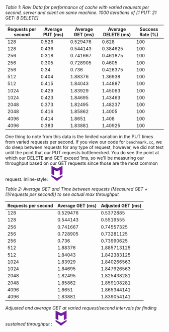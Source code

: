 *Table 1: Raw Data for performance of cache with varied requests per second, server and client on same machine. 1000 iterations of [1 PUT: 21 GET: 8 DELETE]*

| Requests per second | Average PUT (ms) | Average GET (ms)| Average DELETE (ms)| Success Rate (%)|
|---------------------|------------|--------------|---------------|-----|
|128|0.526|0.529476|0.628|100|
|128|0.436|0.544143|0.384625|100|
|256|0.318|0.741667|0.461875|100|
|256|0.305|0.728905|0.4605|100|
|256|0.34|0.736|0.426375|100|
|512|0.404|1.88376|1.36938|100|
|512|0.415|1.84043|1.44887|100|
|1024|0.429|1.83929|1.45063|100|
|1024|0.423|1.84695|1.43463|100|
|2048|0.373|1.82495|1.48237|100|
|2048|0.416|1.85862|1.4005|100|
|4096|0.414|1.8651|1.408|100|
|4096|0.383|1.83881|1.40925|100|



One thing to note from this data is the limited variation in the PUT times from varied requests per second. 
If you view our code for `benchmark.cc`, we do sleep between requests for any type of request, however, we did not test until the point that our
PUT requests bottlenecked. You do see the point at which our DELETE and GET exceed 1ms, so we'll be measuring our throughput based on our GET requests since those are the most common request.
Inline-style: ![alt text](https://github.com/adam-p/markdown-here/raw/master/src/common/images/icon48.png "Avg GET")
<br/>


*Table 2: Average GET and Time between requests (Measured GET + (1/requests per second)) to see actual max throughput* 

| Requests per second | Average GET (ms)| Adjusted GET (ms)|
|---------------------|----------------|-----------------|
|128|0.529476|0.5372885|
|128|0.544143|0.5519555|
|256|0.741667|0.74557325|
|256|0.728905|0.73281125|
|256|0.736|0.73990625|
|512|1.88376|1.885713125|
|512|1.84043|1.842383125|
|1024|1.83929|1.840266563|
|1024|1.84695|1.847926563|
|2048|1.82495|1.825438281|
|2048|1.85862|1.859108281|
|4096|1.8651|1.865344141|
|4096|1.83881|1.839054141|



*Adjusted and average GET at varied request/second intervals for finding sustained throughput* : ![alt text](https://github.com/adam-p/markdown-here/raw/master/src/common/images/icon48.png "GET and Adjusted")
